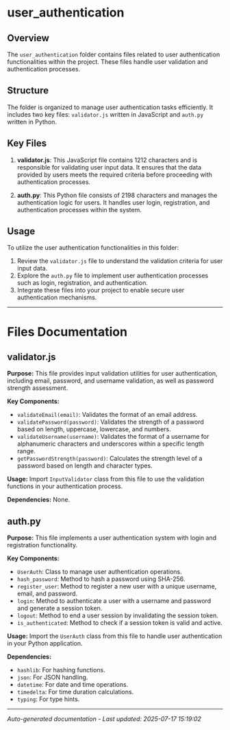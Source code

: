# user_authentication

## Overview
The `user_authentication` folder contains files related to user authentication functionalities within the project. These files handle user validation and authentication processes.

## Structure
The folder is organized to manage user authentication tasks efficiently. It includes two key files: `validator.js` written in JavaScript and `auth.py` written in Python.

## Key Files
1. **validator.js**: This JavaScript file contains 1212 characters and is responsible for validating user input data. It ensures that the data provided by users meets the required criteria before proceeding with authentication processes.

2. **auth.py**: This Python file consists of 2198 characters and manages the authentication logic for users. It handles user login, registration, and authentication processes within the system.

## Usage
To utilize the user authentication functionalities in this folder:
1. Review the `validator.js` file to understand the validation criteria for user input data.
2. Explore the `auth.py` file to implement user authentication processes such as login, registration, and authentication.
3. Integrate these files into your project to enable secure user authentication mechanisms.

---

# Files Documentation

## validator.js

**Purpose:** This file provides input validation utilities for user authentication, including email, password, and username validation, as well as password strength assessment.

**Key Components:**
- `validateEmail(email)`: Validates the format of an email address.
- `validatePassword(password)`: Validates the strength of a password based on length, uppercase, lowercase, and numbers.
- `validateUsername(username)`: Validates the format of a username for alphanumeric characters and underscores within a specific length range.
- `getPasswordStrength(password)`: Calculates the strength level of a password based on length and character types.

**Usage:** Import `InputValidator` class from this file to use the validation functions in your authentication process.

**Dependencies:** None.

## auth.py

**Purpose:** This file implements a user authentication system with login and registration functionality.

**Key Components:**
- `UserAuth`: Class to manage user authentication operations.
- `hash_password`: Method to hash a password using SHA-256.
- `register_user`: Method to register a new user with a unique username, email, and password.
- `login`: Method to authenticate a user with a username and password and generate a session token.
- `logout`: Method to end a user session by invalidating the session token.
- `is_authenticated`: Method to check if a session token is valid and active.

**Usage:** Import the `UserAuth` class from this file to handle user authentication in your Python application.

**Dependencies:** 
- `hashlib`: For hashing functions.
- `json`: For JSON handling.
- `datetime`: For date and time operations.
- `timedelta`: For time duration calculations.
- `typing`: For type hints.

---
*Auto-generated documentation - Last updated: 2025-07-17 15:19:02*

